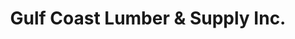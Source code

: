---
title: "Gulf Coast Lumber & Supply Inc."
url: /crawfordville/gulf-coast-lumber-und-supply-inc/
shop: Eisenwaren
---